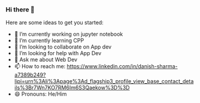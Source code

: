 ### Hi there 👋

<!--
**danish0511/danish0511** is a ✨ _special_ ✨ repository because its `README.md` (this file) appears on your GitHub profile.
-->
Here are some ideas to get you started:

- 🔭 I’m currently working on jupyter notebook
- 🌱 I’m currently learning CPP
- 👯 I’m looking to collaborate on App dev
- 🤔 I’m looking for help with App Dev
- 💬 Ask me about Web Dev
- 📫 How to reach me: https://www.linkedin.com/in/danish-sharma-a7389b249?lipi=urn%3Ali%3Apage%3Ad_flagship3_profile_view_base_contact_details%3Br7Wn7KO7RM6Im6S3Qaekow%3D%3D
- 😄 Pronouns: He/Him
